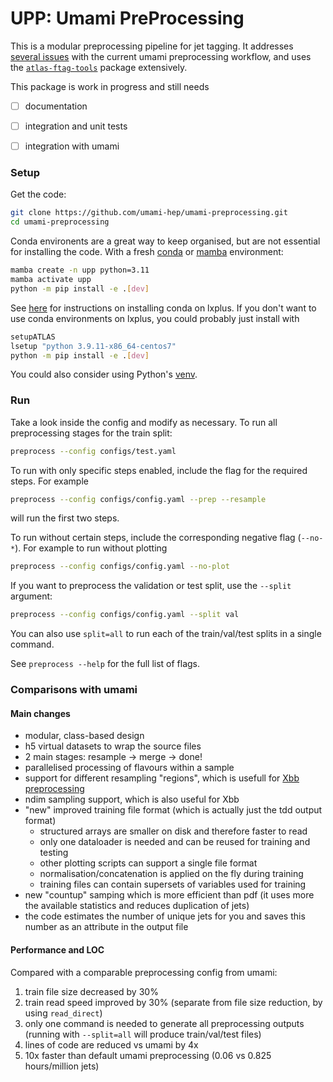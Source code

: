 # UPP: Umami PreProcessing

This is a modular preprocessing pipeline for jet tagging.
It addresses [several issues](https://gitlab.cern.ch/atlas-flavor-tagging-tools/algorithms/umami/-/issues/?label_name%5B%5D=Preprocessing) with the current umami preprocessing workflow, and uses the [`atlas-ftag-tools`](https://github.com/umami-hep/atlas-ftag-tools/) package extensively.

This package is work in progress and still needs

- [ ] documentation
- [ ] integration and unit tests
- [ ] integration with umami



### Setup

Get the code:

```bash
git clone https://github.com/umami-hep/umami-preprocessing.git
cd umami-preprocessing
```

Conda environents are a great way to keep organised, but are not essential for installing the code. 
With a fresh [conda](https://docs.conda.io/projects/conda/en/latest/user-guide/install/linux.html) or [mamba](https://github.com/conda-forge/miniforge#install) environment:

```bash
mamba create -n upp python=3.11
mamba activate upp
python -m pip install -e .[dev]
```

See [here](https://abpcomputing.web.cern.ch/guides/python_inst/) for instructions on installing conda on lxplus.
If you don't want to use conda environments on lxplus, you could probably just install with

```bash
setupATLAS
lsetup "python 3.9.11-x86_64-centos7"
python -m pip install -e .[dev]
```

You could also consider using Python's [venv](https://docs.python.org/3/library/venv.html).

### Run

Take a look inside the config and modify as necessary.
To run all preprocessing stages for the train split:

```bash
preprocess --config configs/test.yaml
```

To run with only specific steps enabled, include the flag for the required steps.
For example

```bash
preprocess --config configs/config.yaml --prep --resample
```

will run the first two steps.

To run without certain steps, include the corresponding negative flag (`--no-*`).
For example to run without plotting

```bash
preprocess --config configs/config.yaml --no-plot
```

If you want to preprocess the validation or test split, use the `--split` argument:

```bash
preprocess --config configs/config.yaml --split val
```

You can also use `split=all` to run each of the train/val/test splits in a single command.

See `preprocess --help` for the full list of flags.


### Comparisons with umami

#### Main changes

- modular, class-based design
- h5 virtual datasets to wrap the source files
- 2 main stages: resample -> merge -> done!
- parallelised processing of flavours within a sample
- support for different resampling "regions", which is usefull for [Xbb preprocessing](https://gitlab.cern.ch/atlas-flavor-tagging-tools/algorithms/umami/-/issues/225)
- ndim sampling support, which is also useful for Xbb
- "new" improved training file format (which is actually just the tdd output format)
    - structured arrays are smaller on disk and therefore faster to read
    - only one dataloader is needed and can be reused for training and testing
    - other plotting scripts can support a single file format
    - normalisation/concatenation is applied on the fly during training
    - training files can contain supersets of variables used for training
- new "countup" samping which is more efficient than pdf (it uses more the available statistics and reduces duplication of jets)
- the code estimates the number of unique jets for you and saves this number as an attribute in the output file


#### Performance and LOC

Compared with a comparable preprocessing config from umami:

1. train file size decreased by 30%
2. train read speed improved by 30% (separate from file size reduction, by using `read_direct`)
3. only one command is needed to generate all preprocessing outputs (running with `--split=all` will produce train/val/test files)
4. lines of code are reduced vs umami by 4x
5. 10x faster than default umami preprocessing (0.06 vs 0.825 hours/million jets)


